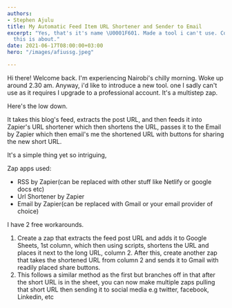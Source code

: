 ```yaml
---
authors:
- Stephen Ajulu
title: My Automatic Feed Item URL Shortener and Sender to Email
excerpt: "Yes, that's it's name \U0001F601. Made a tool i can't use. Come, read what
  this is about."
date: 2021-06-17T08:00:00+03:00
hero: "/images/afiussg.jpeg"

---
```

Hi there! Welcome back. I'm experiencing Nairobi's chilly morning. Woke up around 2.30 am. Anyway, i'd like to introduce a new tool. one I sadly can't use as it requires I upgrade to a professional account. It's a multistep zap.

Here's the low down.

It takes this blog's feed, extracts the post URL, and then feeds it into Zapier's URL shortener which then shortens the URL, passes it to the Email by Zapier which then email's me the shortened URL with buttons for sharing the new short URL.

It's a simple thing yet so  intriguing,

Zap apps used: 

* RSS by Zapier(can be replaced with other stuff like Netlify or google docs etc)
* Url Shortener by Zapier
* Email by Zapier(can be replaced with Gmail or your email provider of choice)

I have 2 free workarounds.

1. Create a zap that extracts the feed post URL and adds it to Google Sheets, 1st column, which then using scripts, shortens the URL and places it next to the long URL, column 2. After this, create another zap that takes the shortened URL from column 2 and sends it to Gmail with readily placed share buttons.
2. This follows a similar method as the first but branches off in that after the short URL is in the sheet, you can now make multiple zaps pulling that short URL then sending it to social media e.g twitter, facebook, Linkedin, etc
